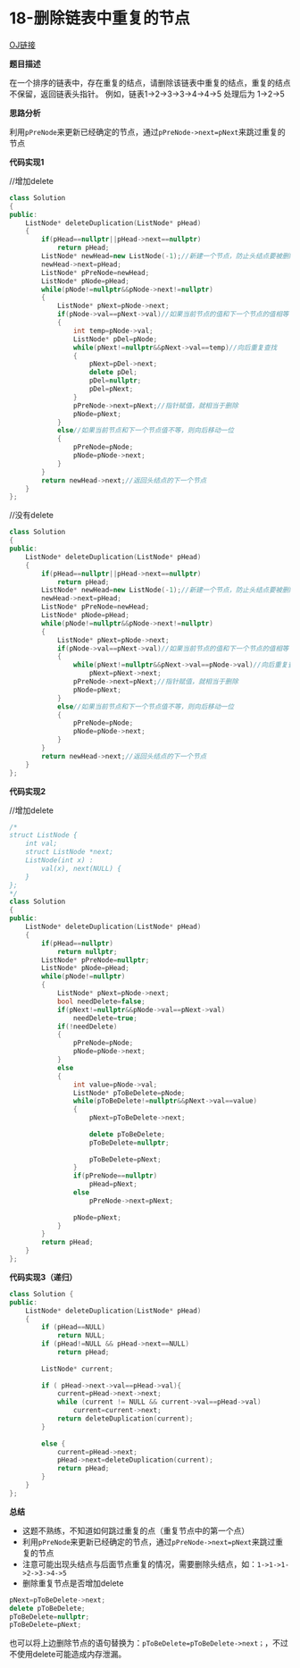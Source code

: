 # 18-删除链表中重复的节点

[OJ链接](https://www.nowcoder.com/practice/fc533c45b73a41b0b44ccba763f866ef?tpId=13&tqId=11209&tPage=3&rp=1&ru=%2Fta%2Fcoding-interviews&qru=%2Fta%2Fcoding-interviews%2Fquestion-ranking)

**题目描述**

在一个排序的链表中，存在重复的结点，请删除该链表中重复的结点，重复的结点不保留，返回链表头指针。 例如，链表1->2->3->3->4->4->5 处理后为 1->2->5

**思路分析**

利用`pPreNode`来更新已经确定的节点，通过`pPreNode->next=pNext`来跳过重复的节点

**代码实现1**

//增加delete

```c++
class Solution 
{
public:
    ListNode* deleteDuplication(ListNode* pHead)
    {
        if(pHead==nullptr||pHead->next==nullptr)
            return pHead;
        ListNode* newHead=new ListNode(-1);//新建一个节点，防止头结点要被删除
        newHead->next=pHead;
        ListNode* pPreNode=newHead;
        ListNode* pNode=pHead;
        while(pNode!=nullptr&&pNode->next!=nullptr)
        {
            ListNode* pNext=pNode->next;
            if(pNode->val==pNext->val)//如果当前节点的值和下一个节点的值相等
            {
                int temp=pNode->val;
                ListNode* pDel=pNode;
                while(pNext!=nullptr&&pNext->val==temp)//向后重复查找
                {
                    pNext=pDel->next;
                    delete pDel;
                    pDel=nullptr;
                    pDel=pNext;
                }
                pPreNode->next=pNext;//指针赋值，就相当于删除
                pNode=pNext;
            }
            else//如果当前节点和下一个节点值不等，则向后移动一位
            {
                pPreNode=pNode;
                pNode=pNode->next;
            }
        }
        return newHead->next;//返回头结点的下一个节点
    }
};
```

//没有delete

```c++
class Solution 
{
public:
    ListNode* deleteDuplication(ListNode* pHead)
    {
        if(pHead==nullptr||pHead->next==nullptr)
            return pHead;
        ListNode* newHead=new ListNode(-1);//新建一个节点，防止头结点要被删除
        newHead->next=pHead;
        ListNode* pPreNode=newHead;
        ListNode* pNode=pHead;
        while(pNode!=nullptr&&pNode->next!=nullptr)
        {
            ListNode* pNext=pNode->next;
            if(pNode->val==pNext->val)//如果当前节点的值和下一个节点的值相等
            {
                while(pNext!=nullptr&&pNext->val==pNode->val)//向后重复查找
                    pNext=pNext->next;
                pPreNode->next=pNext;//指针赋值，就相当于删除
                pNode=pNext;
            }
            else//如果当前节点和下一个节点值不等，则向后移动一位
            {
                pPreNode=pNode;
                pNode=pNode->next;
            }
        }
        return newHead->next;//返回头结点的下一个节点
    }
};
```

**代码实现2**

//增加delete
```c++
/*
struct ListNode {
    int val;
    struct ListNode *next;
    ListNode(int x) :
        val(x), next(NULL) {
    }
};
*/
class Solution 
{
public:
    ListNode* deleteDuplication(ListNode* pHead)
    {
        if(pHead==nullptr)
            return nullptr;
        ListNode* pPreNode=nullptr;
        ListNode* pNode=pHead;
        while(pNode!=nullptr)
        {
            ListNode* pNext=pNode->next;
            bool needDelete=false;
            if(pNext!=nullptr&&pNode->val==pNext->val)
                needDelete=true;
            if(!needDelete)
            {
                pPreNode=pNode;
                pNode=pNode->next;
            }
            else
            {
                int value=pNode->val;
                ListNode* pToBeDelete=pNode;
                while(pToBeDelete!=nullptr&&pNext->val==value)
                {
                    pNext=pToBeDelete->next;
                    
                    delete pToBeDelete;
                    pToBeDelete=nullptr;
                    
                    pToBeDelete=pNext;
                }
                if(pPreNode==nullptr)
                    pHead=pNext;
                else
                    pPreNode->next=pNext;
                
                pNode=pNext;
            }
        }
        return pHead;
    }
};
```

**代码实现3（递归）**

```c++
class Solution {
public:
    ListNode* deleteDuplication(ListNode* pHead)
    {
        if (pHead==NULL)
            return NULL;
        if (pHead!=NULL && pHead->next==NULL)
            return pHead;
                 
        ListNode* current;
         
        if ( pHead->next->val==pHead->val){
            current=pHead->next->next;
            while (current != NULL && current->val==pHead->val)
                current=current->next;
            return deleteDuplication(current);                     
        }
         
        else {
            current=pHead->next;
            pHead->next=deleteDuplication(current);
            return pHead;
        }    
    }
};
```
**总结**

* 这题不熟练，不知道如何跳过重复的点（重复节点中的第一个点）
* 利用`pPreNode`来更新已经确定的节点，通过`pPreNode->next=pNext`来跳过重复的节点
* 注意可能出现头结点与后面节点重复的情况，需要删除头结点，如：`1->1->1->2->3->4->5`
* 删除重复节点是否增加delete
```c++
pNext=pToBeDelete->next;                    
delete pToBeDelete;
pToBeDelete=nullptr;                    
pToBeDelete=pNext;
```
也可以将上边删除节点的语句替换为：`pToBeDelete=pToBeDelete->next；`，不过不使用delete可能造成内存泄漏。




